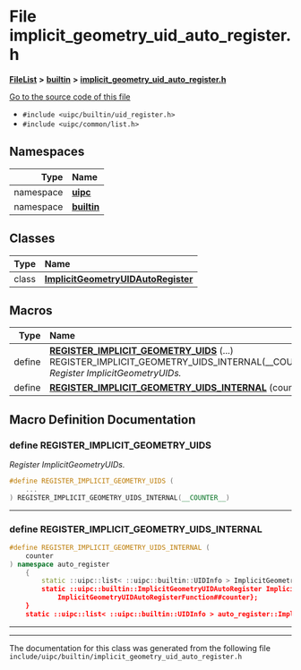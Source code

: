 

# File implicit\_geometry\_uid\_auto\_register.h



[**FileList**](files.md) **>** [**builtin**](dir_e46c520626162f9e42d80fd08f196511.md) **>** [**implicit\_geometry\_uid\_auto\_register.h**](implicit__geometry__uid__auto__register_8h.md)

[Go to the source code of this file](implicit__geometry__uid__auto__register_8h_source.md)



* `#include <uipc/builtin/uid_register.h>`
* `#include <uipc/common/list.h>`













## Namespaces

| Type | Name |
| ---: | :--- |
| namespace | [**uipc**](namespaceuipc.md) <br> |
| namespace | [**builtin**](namespaceuipc_1_1builtin.md) <br> |


## Classes

| Type | Name |
| ---: | :--- |
| class | [**ImplicitGeometryUIDAutoRegister**](classuipc_1_1builtin_1_1_implicit_geometry_u_i_d_auto_register.md) <br> |

















































## Macros

| Type | Name |
| ---: | :--- |
| define  | [**REGISTER\_IMPLICIT\_GEOMETRY\_UIDS**](implicit__geometry__uid__auto__register_8h.md#define-register_implicit_geometry_uids) (...)     REGISTER\_IMPLICIT\_GEOMETRY\_UIDS\_INTERNAL(\_\_COUNTER\_\_)<br>_Register ImplicitGeometryUIDs._  |
| define  | [**REGISTER\_IMPLICIT\_GEOMETRY\_UIDS\_INTERNAL**](implicit__geometry__uid__auto__register_8h.md#define-register_implicit_geometry_uids_internal) (counter) <br> |

## Macro Definition Documentation





### define REGISTER\_IMPLICIT\_GEOMETRY\_UIDS 

_Register ImplicitGeometryUIDs._ 
```C++
#define REGISTER_IMPLICIT_GEOMETRY_UIDS (
    ...
) REGISTER_IMPLICIT_GEOMETRY_UIDS_INTERNAL(__COUNTER__)
```




<hr>



### define REGISTER\_IMPLICIT\_GEOMETRY\_UIDS\_INTERNAL 

```C++
#define REGISTER_IMPLICIT_GEOMETRY_UIDS_INTERNAL (
    counter
) namespace auto_register                                                                               \
    {                                                                                                     \
        static ::uipc::list< ::uipc::builtin::UIDInfo > ImplicitGeometryUIDAutoRegisterFunction##counter(); \
        static ::uipc::builtin::ImplicitGeometryUIDAutoRegister ImplicitGeometryUIDAutoRegister##counter{ \
            ImplicitGeometryUIDAutoRegisterFunction##counter};                                            \
    }                                                                                                     \
    static ::uipc::list< ::uipc::builtin::UIDInfo > auto_register::ImplicitGeometryUIDAutoRegisterFunction##counter()
```




<hr>

------------------------------
The documentation for this class was generated from the following file `include/uipc/builtin/implicit_geometry_uid_auto_register.h`

